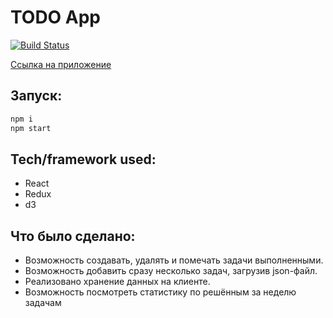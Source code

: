 # TODO App 
[![Build Status](https://travis-ci.com/tanya124/todo-list.png?branch=master)](https://travis-ci.org/tanya124/todo-list)

[Ссылка на приложение](https://tanya124.github.io/todo-list/)

## Запуск:
```bash
npm i
npm start
```
## Tech/framework used:
 * React
 * Redux
 * d3

## Что было сделано:
 * Возможность создавать, удалять и помечать задачи выполненными.
 * Возможность добавить сразу несколько задач, загрузив json-файл.
 * Реализовано хранение данных на клиенте.
 * Возможность посмотреть статистику по решённым за неделю задачам
